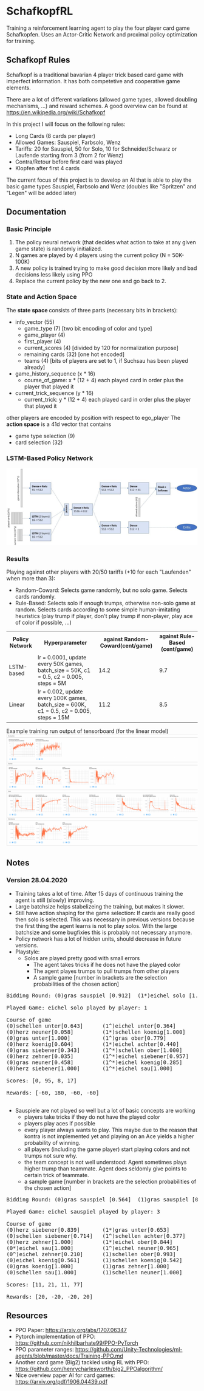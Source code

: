 # SchafkopfRL

Training a reinforcement learning agent to play the four player card game Schafkopfen. Uses an Actor-Critic Network and proximal policy optimization for training.

## Schafkopf Rules
Schafkopf is a traditional bavarian 4 player trick based card game with imperfect information. It has both competetive and cooperative game elements.

There are a lot of different variations (allowed game types, allowed doubling mechanisms, ...) and reward schemes. A good overview can be found at https://en.wikipedia.org/wiki/Schafkopf

In this project I will focus on the following rules:
- Long Cards (8 cards per player)
- Allowed Games: Sauspiel, Farbsolo, Wenz
- Tariffs: 20 for Sauspiel, 50 for Solo, 10 for Schneider/Schwarz or Laufende starting from 3 (from 2 for Wenz)
- Contra/Retour before first card was played
- Klopfen after first 4 cards

The current focus of this project is to develop an AI that is able to play the basic game types Sauspiel, Farbsolo and Wenz (doubles like "Spritzen" and "Legen" will be added later) 

## Documentation
### Basic Principle

1. The policy neural network (that decides what action to take at any given game state) is randomly initialized.
2. N games are played by 4 players using the current policy (N = 50K-100K)
3. A new policy is trained trying to make good decision more likely and bad decisions less likely using PPO
4. Replace the current policy by the new one and go back to 2.

<!--### Class Overview
Find the most imporatant classes for the training process below.

<img src="documentation/class_diagram.jpg">-->

### State and Action Space

The <b>state space </b> consists of three parts (necessary bits in brackets):

- info_vector (55)
  - game_type (7) [two bit encoding of color and type]
  - game_player (4)
  - first_player (4)
  - current_scores (4) [divided by 120 for normalization purpose]
  - remaining cards (32) [one hot encoded]
  - teams (4) [bits of players are set to 1, if Suchsau has been played already]
- game_history_sequence (x * 16)
    - course_of_game: x * (12 + 4) each played card in order plus the player that played it
- current_trick_sequence (y * 16)
    - current_trick: y * (12 + 4) each played card in order plus the player that played it

other players are encoded by position with respect to ego_player
The <b>action space</b> is a 41d vector that contains

- game type selection (9)
- card selection (32)

### LSTM-Based Policy Network
<img src="documentation/network.jpg">

### Results
Playing against other players with 20/50 tariffs (+10 for each "Laufenden" when more than 3):
- Random-Coward: Selects game randomly, but no solo game. Selects cards randomly.
- Rule-Based: Selects solo if enough trumps, otherwise non-solo game at random. Selects cards according to some simple human-imitating heuristics (play trump if player, don't play trump if non-player, play ace of color if possible, ...)

<table>
    <tr>
        <th>Policy Network</th>
        <th>Hyperparameter</th>
        <th>against Random-Coward(cent/game)</th>
        <th>against Rule-Based (cent/game)</th>
    </tr>
    <tr>
        <td>LSTM-based</td>
        <td>lr = 0.0001, update every 50K games, batch_size = 50K, c1 = 0.5, c2 = 0.005, steps = 5M</td>
        <td>14.2</td>
        <td>9.7</td>
    </tr>
    <tr>
        <td>Linear</td>
        <td>lr = 0.002, update every 100K games, batch_size = 600K, c1 = 0.5, c2 = 0.005, steps = 15M</td>
        <td>11.2</td>
        <td>8.5</td>
    </tr>
</table>

Example training run output of tensorboard (for the linear model)
<img src="documentation/example_run.png">

## Notes
### Version 28.04.2020
- Training takes a lot of time. After 15 days of continuous training the agent is still (slowly) improving.
- Large batchsize helps stabelizeing the training, but makes it slower. 
- Still have action shaping for the game selection: If cards are really good then solo is selected.
This was necessary in previous versions because the first thing the agent learns is not to play solos. With the large batchsize and some bugfixies this is probably not necessary anymore.
- Policy network has a lot of hidden units, should decrease in future versions.
- Playstyle:
  - Solos are played pretty good with small errors
     - The agent takes tricks if he does not have the played color
     - The agent playes trumps to pull trumps from other players
     - A sample game [number in brackets are the selection probabilities of the chosen action]
<pre>
Bidding Round: (0)gras sauspiel [0.912]  (1*)eichel solo [1.000]  (2)eichel sauspiel [0.951]  (3)schellen sauspiel [0.011]  

Played Game: eichel solo played by player: 1

Course of game
(0)schellen unter[0.643]      (1^)eichel unter[0.364]       (2)eichel zehner[1.000]       (3*)herz ober[1.000]          
(0)herz neuner[0.058]         (1*)schellen koenig[1.000]    (2)schellen siebener[0.980]   (3^)schellen achter[0.104]    
(0)gras unter[1.000]          (1^)gras ober[0.779]          (2*)eichel ober[0.524]        (3)eichel neuner[1.000]       
(0)herz koenig[0.604]         (1*)eichel achter[0.440]      (2^)herz sau[0.149]           (3)herz achter[1.000]         
(0)gras siebener[0.343]       (1^*)schellen ober[1.000]     (2)herz unter[1.000]          (3)schellen zehner[0.294]     
(0)herz zehner[0.035]         (1^*)eichel siebener[0.957]   (2)gras sau[0.703]            (3)gras zehner[0.832]         
(0)gras neuner[0.458]         (1^*)eichel koenig[0.285]     (2)gras achter[0.971]         (3)gras koenig[0.621]         
(0)herz siebener[1.000]       (1^*)eichel sau[1.000]        (2)schellen sau[1.000]        (3)schellen neuner[1.000]     

Scores: [0, 95, 8, 17]

Rewards: [-60, 180, -60, -60]
 </pre>
 
  - Sauspiele are not played so well but a lot of basic concepts are working
    - players take tricks if they do not have the played color
    - players play aces if possible
    - every player always wants to play. This maybe due to the reason that kontra is not implemented yet and playing on an Ace yields a higher probability of winning.
    - all players (including the game player) start playing colors and not trumps not sure why.
    - the team concept is not well understood: Agent sometimes plays higher trump than teammate. Agent does seldomly give points to certain trick of teammate.
    - a sample game [number in brackets are the selection probabilities of the chosen action]
<pre>
Bidding Round: (0)gras sauspiel [0.564]  (1)gras sauspiel [0.521]  (2)schellen sauspiel [0.590]  (3*)eichel sauspiel [0.997]  

Played Game: eichel sauspiel played by player: 3

Course of game
(0)herz siebener[0.839]       (1*)gras unter[0.653]         (2)herz unter[0.570]          (3^)herz neuner[0.166]        
(0)schellen siebener[0.714]   (1^)schellen achter[0.377]    (2)schellen zehner[1.000]     (3*)herz koenig[0.034]        
(0)herz zehner[1.000]         (1*)eichel ober[0.844]        (2)schellen unter[0.801]      (3^)eichel unter[0.467]       
(0*)eichel sau[1.000]         (1^)eichel neuner[0.965]      (2)eichel siebener[1.000]     (3)eichel achter[1.000]       
(0^)eichel zehner[0.210]      (1)schellen ober[0.993]       (2)gras achter[0.140]         (3*)herz ober[0.966]          
(0)eichel koenig[0.561]       (1)schellen koenig[0.542]     (2*)gras ober[1.000]          (3^)herz achter[0.925]        
(0)gras koenig[1.000]         (1)gras zehner[1.000]         (2^)gras neuner[0.527]        (3*)gras sau[1.000]           
(0)schellen sau[1.000]        (1)schellen neuner[1.000]     (2)gras siebener[1.000]       (3^*)herz sau[1.000]          

Scores: [11, 21, 11, 77]

Rewards: [20, -20, -20, 20]
</pre>
    
    

## Resources
- PPO Paper: https://arxiv.org/abs/1707.06347
- Pytorch implementation of PPO: https://github.com/nikhilbarhate99/PPO-PyTorch
- PPO parameter ranges: https://github.com/Unity-Technologies/ml-agents/blob/master/docs/Training-PPO.md
- Another card game (Big2) tackled using RL with PPO: https://github.com/henrycharlesworth/big2_PPOalgorithm/
- Nice overview paper AI for card games: https://arxiv.org/pdf/1906.04439.pdf
